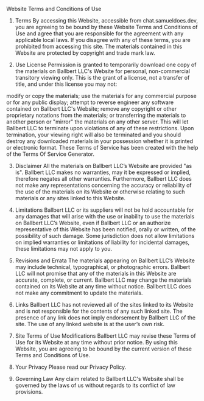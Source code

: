 Website Terms and Conditions of Use
1. Terms
By accessing this Website, accessible from chat.samueldoes.dev, you are agreeing to be bound by these Website Terms and Conditions of Use and agree that you are responsible for the agreement with any applicable local laws. If you disagree with any of these terms, you are prohibited from accessing this site. The materials contained in this Website are protected by copyright and trade mark law.

2. Use License
Permission is granted to temporarily download one copy of the materials on Ballbert LLC's Website for personal, non-commercial transitory viewing only. This is the grant of a license, not a transfer of title, and under this license you may not:

modify or copy the materials;
use the materials for any commercial purpose or for any public display;
attempt to reverse engineer any software contained on Ballbert LLC's Website;
remove any copyright or other proprietary notations from the materials; or
transferring the materials to another person or "mirror" the materials on any other server.
This will let Ballbert LLC to terminate upon violations of any of these restrictions. Upon termination, your viewing right will also be terminated and you should destroy any downloaded materials in your possession whether it is printed or electronic format. These Terms of Service has been created with the help of the Terms Of Service Generator.

3. Disclaimer
All the materials on Ballbert LLC’s Website are provided "as is". Ballbert LLC makes no warranties, may it be expressed or implied, therefore negates all other warranties. Furthermore, Ballbert LLC does not make any representations concerning the accuracy or reliability of the use of the materials on its Website or otherwise relating to such materials or any sites linked to this Website.

4. Limitations
Ballbert LLC or its suppliers will not be hold accountable for any damages that will arise with the use or inability to use the materials on Ballbert LLC’s Website, even if Ballbert LLC or an authorize representative of this Website has been notified, orally or written, of the possibility of such damage. Some jurisdiction does not allow limitations on implied warranties or limitations of liability for incidental damages, these limitations may not apply to you.

5. Revisions and Errata
The materials appearing on Ballbert LLC’s Website may include technical, typographical, or photographic errors. Ballbert LLC will not promise that any of the materials in this Website are accurate, complete, or current. Ballbert LLC may change the materials contained on its Website at any time without notice. Ballbert LLC does not make any commitment to update the materials.

6. Links
Ballbert LLC has not reviewed all of the sites linked to its Website and is not responsible for the contents of any such linked site. The presence of any link does not imply endorsement by Ballbert LLC of the site. The use of any linked website is at the user’s own risk.

7. Site Terms of Use Modifications
Ballbert LLC may revise these Terms of Use for its Website at any time without prior notice. By using this Website, you are agreeing to be bound by the current version of these Terms and Conditions of Use.

8. Your Privacy
Please read our Privacy Policy.

9. Governing Law
Any claim related to Ballbert LLC's Website shall be governed by the laws of us without regards to its conflict of law provisions.
